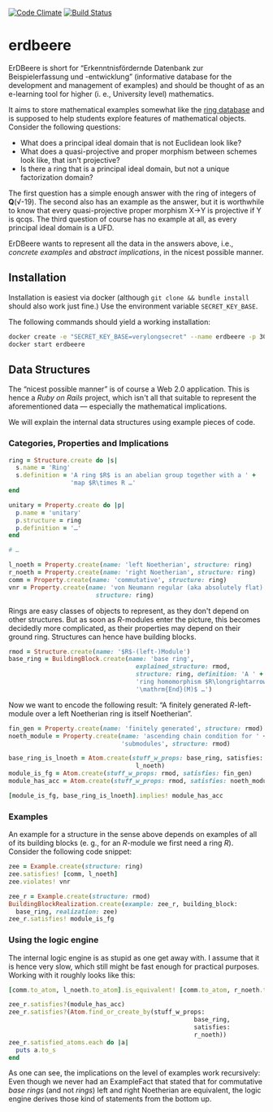 [![Code Climate](https://codeclimate.com/github/oqpvc/erdbeere/badges/gpa.svg)](https://codeclimate.com/github/oqpvc/erdbeere)
[![Build Status](https://travis-ci.org/oqpvc/erdbeere.svg?branch=master)](https://travis-ci.org/oqpvc/erdbeere)

# erdbeere

ErDBeere is short for “Erkenntnisfördernde Datenbank zur Beispielerfassung und
-entwicklung” (informative database for the development and management of
examples) and should be thought of as an e-learning tool for higher (i. e.,
University level) mathematics.

It aims to store mathematical examples somewhat like
the [ring database](http://ringtheory.herokuapp.com) and is supposed to help
students explore features of mathematical objects. Consider the following
questions:

- What does a principal ideal domain that is not Euclidean look like?
- What does a quasi-projective and proper morphism between schemes look like,
  that isn't projective?
- Is there a ring that is a principal ideal domain, but not a unique
  factorization domain?
  
The first question has a simple enough answer with the ring of integers of
__Q__(√-19). The second also has an example as the answer, but it is worthwhile
to know that every quasi-projective proper morphism X→Y is projective if Y is
qcqs. The third question of course has no example at all, as every principal
ideal domain is a UFD.

ErDBeere wants to represent all the data in the answers above, i.e., *concrete
examples* and *abstract implications*, in the nicest possible manner.

## Installation

Installation is easiest via docker (although `git clone && bundle install`
should also work just fine.) Use the environment variable `SECRET_KEY_BASE`.

The following commands should yield a working installation:

```sh
docker create -e "SECRET_KEY_BASE=verylongsecret" --name erdbeere -p 3000:3000 oqpvc/erdbeere
docker start erdbeere
```

## Data Structures

The “nicest possible manner” is of course a Web 2.0 application. This is hence a
*Ruby on Rails* project, which isn't all that suitable to represent the
aforementioned data — especially the mathematical implications.

We will explain the internal data structures using example pieces of code.

### Categories, Properties and Implications

```ruby
ring = Structure.create do |s|
  s.name = 'Ring'
  s.definition = 'A ring $R$ is an abelian group together with a ' +
                 'map $R\times R …' 
end

unitary = Property.create do |p|
  p.name = 'unitary'
  p.structure = ring
  p.definition = '…'
end

# …

l_noeth = Property.create(name: 'left Noetherian', structure: ring)
r_noeth = Property.create(name: 'right Noetherian', structure: ring)
comm = Property.create(name: 'commutative', structure: ring)
vnr = Property.create(name: 'von Neumann regular (aka absolutely flat)',
                        structure: ring)

```

Rings are easy classes of objects to represent, as they don't depend on other
structures. But as soon as $R$-modules enter the picture, this becomes decidedly
more complicated, as their properties may depend on their ground ring.
Structures can hence have building blocks.

```ruby
rmod = Structure.create(name: '$R$-(left-)Module')
base_ring = BuildingBlock.create(name: 'base ring',
                                   explained_structure: rmod,
                                   structure: ring, definition: 'A ' +
                                   'ring homomorphism $R\longrightarrow ' +
                                   '\mathrm{End}(M)$ …')
```

Now we want to encode the following result: “A finitely generated
$R$-left-module over a left Noetherian ring is itself Noetherian”.

```ruby
fin_gen = Property.create(name: 'finitely generated', structure: rmod)
noeth_module = Property.create(name: 'ascending chain condition for ' +
                               'submodules', structure: rmod)

base_ring_is_lnoeth = Atom.create(stuff_w_props: base_ring, satisfies:
                                   l_noeth)
module_is_fg = Atom.create(stuff_w_props: rmod, satisfies: fin_gen)
module_has_acc = Atom.create(stuff_w_props: rmod, satisfies: noeth_module)

[module_is_fg, base_ring_is_lnoeth].implies! module_has_acc
```

### Examples

An example for a structure in the sense above depends on examples of all of its
building blocks (e. g., for an $R$-module we first need a ring $R$). Consider
the following code snippet:

```ruby
zee = Example.create(structure: ring)
zee.satisfies! [comm, l_noeth]
zee.violates! vnr

zee_r = Example.create(structure: rmod)
BuildingBlockRealization.create(example: zee_r, building_block:
  base_ring, realization: zee)
zee_r.satisfies! module_is_fg
```

### Using the logic engine

The internal logic engine is as stupid as one get away with. I assume that it is
hence very slow, which still might be fast enough for practical purposes.
Working with it roughly looks like this:

```ruby
[comm.to_atom, l_noeth.to_atom].is_equivalent! [comm.to_atom, r_noeth.to_atom]

zee_r.satisfies?(module_has_acc)
zee_r.satisfies?(Atom.find_or_create_by(stuff_w_props:
                                                   base_ring,
                                                   satisfies:
                                                   r_noeth))
zee_r.satisfied_atoms.each do |a|
  puts a.to_s
end
```

As one can see, the implications on the level of examples work recursively: Even
though we never had an ExampleFact that stated that for commutative *base
rings* (and not *rings*) left and right Noetherian are equivalent, the logic
engine derives those kind of statements from the bottom up.
